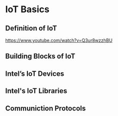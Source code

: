 IoT Basics
===================

Definition of IoT
----------------------
https://www.youtube.com/watch?v=Q3ur8wzzhBU


Building Blocks of IoT
----------------------


Intel’s IoT Devices
----------------------


Intel's IoT Libraries
----------------------


Communiction Protocols
----------------------